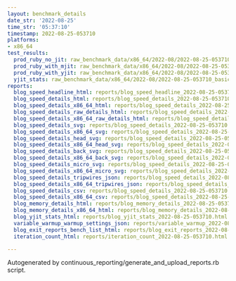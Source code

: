 ```yaml
---
layout: benchmark_details
date_str: '2022-08-25'
time_str: '05:37:10'
timestamp: 2022-08-25-053710
platforms:
- x86_64
test_results:
  prod_ruby_no_jit: raw_benchmark_data/x86_64/2022-08/2022-08-25-053710_basic_benchmark_prod_ruby_no_jit.json
  prod_ruby_with_mjit: raw_benchmark_data/x86_64/2022-08/2022-08-25-053710_basic_benchmark_prod_ruby_with_mjit.json
  prod_ruby_with_yjit: raw_benchmark_data/x86_64/2022-08/2022-08-25-053710_basic_benchmark_prod_ruby_with_yjit.json
  yjit_stats: raw_benchmark_data/x86_64/2022-08/2022-08-25-053710_basic_benchmark_yjit_stats.json
reports:
  blog_speed_headline_html: reports/blog_speed_headline_2022-08-25-053710.html
  blog_speed_details_html: reports/blog_speed_details_2022-08-25-053710.html
  blog_speed_details_x86_64_html: reports/blog_speed_details_2022-08-25-053710.x86_64.html
  blog_speed_details_raw_details_html: reports/blog_speed_details_2022-08-25-053710.raw_details.html
  blog_speed_details_x86_64_raw_details_html: reports/blog_speed_details_2022-08-25-053710.x86_64.raw_details.html
  blog_speed_details_svg: reports/blog_speed_details_2022-08-25-053710.svg
  blog_speed_details_x86_64_svg: reports/blog_speed_details_2022-08-25-053710.x86_64.svg
  blog_speed_details_head_svg: reports/blog_speed_details_2022-08-25-053710.head.svg
  blog_speed_details_x86_64_head_svg: reports/blog_speed_details_2022-08-25-053710.x86_64.head.svg
  blog_speed_details_back_svg: reports/blog_speed_details_2022-08-25-053710.back.svg
  blog_speed_details_x86_64_back_svg: reports/blog_speed_details_2022-08-25-053710.x86_64.back.svg
  blog_speed_details_micro_svg: reports/blog_speed_details_2022-08-25-053710.micro.svg
  blog_speed_details_x86_64_micro_svg: reports/blog_speed_details_2022-08-25-053710.x86_64.micro.svg
  blog_speed_details_tripwires_json: reports/blog_speed_details_2022-08-25-053710.tripwires.json
  blog_speed_details_x86_64_tripwires_json: reports/blog_speed_details_2022-08-25-053710.x86_64.tripwires.json
  blog_speed_details_csv: reports/blog_speed_details_2022-08-25-053710.csv
  blog_speed_details_x86_64_csv: reports/blog_speed_details_2022-08-25-053710.x86_64.csv
  blog_memory_details_html: reports/blog_memory_details_2022-08-25-053710.html
  blog_memory_details_x86_64_html: reports/blog_memory_details_2022-08-25-053710.x86_64.html
  blog_yjit_stats_html: reports/blog_yjit_stats_2022-08-25-053710.html
  variable_warmup_warmup_settings_json: reports/variable_warmup_2022-08-25-053710.warmup_settings.json
  blog_exit_reports_bench_list_html: reports/blog_exit_reports_2022-08-25-053710.bench_list.html
  iteration_count_html: reports/iteration_count_2022-08-25-053710.html

---
```

Autogenerated by continuous_reporting/generate_and_upload_reports.rb script.
